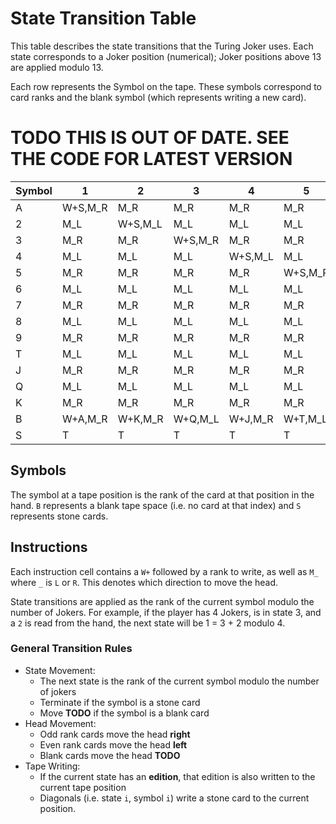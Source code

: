 # State Transition Table


This table describes the state transitions that the Turing Joker uses.
Each state corresponds to a Joker position (numerical); Joker positions
above 13 are applied modulo 13. 

Each row represents the Symbol on the tape. These symbols correspond to
card ranks and the blank symbol (which represents writing a new card).

# TODO THIS IS OUT OF DATE. SEE THE CODE FOR LATEST VERSION

| Symbol |   1   |   2   |   3   |   4   |   5   |   6   |   7   |   8   |   9   |  10   |  11   |  12   |  13   |
| ------ | ----- | ----- | ----- | ----- | ----- | ----- | ----- | ----- | ----- | ----- | ----- | ----- | ----- |
|      A |W+S,M_R|    M_R|    M_R|    M_R|    M_R|    M_R|    M_R|    M_R|    M_R|    M_R|    M_R|    M_R|    M_R|
|      2 |    M_L|W+S,M_L|    M_L|    M_L|    M_L|    M_L|    M_L|    M_L|    M_L|    M_L|    M_L|    M_L|    M_L|
|      3 |    M_R|    M_R|W+S,M_R|    M_R|    M_R|    M_R|    M_R|    M_R|    M_R|    M_R|    M_R|    M_R|    M_R|
|      4 |    M_L|    M_L|    M_L|W+S,M_L|    M_L|    M_L|    M_L|    M_L|    M_L|    M_L|    M_L|    M_L|    M_L|
|      5 |    M_R|    M_R|    M_R|    M_R|W+S,M_R|    M_R|    M_R|    M_R|    M_R|    M_R|    M_R|    M_R|    M_R|
|      6 |    M_L|    M_L|    M_L|    M_L|    M_L|W+S,M_L|    M_L|    M_L|    M_L|    M_L|    M_L|    M_L|    M_L|
|      7 |    M_R|    M_R|    M_R|    M_R|    M_R|    M_R|W+S,M_R|    M_R|    M_R|    M_R|    M_R|    M_R|    M_R|
|      8 |    M_L|    M_L|    M_L|    M_L|    M_L|    M_L|    M_L|W+S,M_L|    M_L|    M_L|    M_L|    M_L|    M_L|
|      9 |    M_R|    M_R|    M_R|    M_R|    M_R|    M_R|    M_R|    M_R|W+S,M_R|    M_R|    M_R|    M_R|    M_R|
|      T |    M_L|    M_L|    M_L|    M_L|    M_L|    M_L|    M_L|    M_L|    M_L|W+S,M_L|    M_L|    M_L|    M_L|
|      J |    M_R|    M_R|    M_R|    M_R|    M_R|    M_R|    M_R|    M_R|    M_R|    M_R|W+S,M_R|    M_R|    M_R|
|      Q |    M_L|    M_L|    M_L|    M_L|    M_L|    M_L|    M_L|    M_L|    M_L|    M_L|    M_L|W+S,M_L|    M_L|
|      K |    M_R|    M_R|    M_R|    M_R|    M_R|    M_R|    M_R|    M_R|    M_R|    M_R|    M_R|    M_R|W+S,M_R|
|      B |W+A,M_R|W+K,M_R|W+Q,M_L|W+J,M_R|W+T,M_L|W+9,M_R|W+8,M_L|W+7,M_R|W+6,M_L|W+5,M_R|W+4,M_L|W+3,M_R|W+2,M_L|
|      S |   T   |   T   |   T   |   T   |   T   |   T   |   T   |   T   |   T   |   T   |   T   |   T   |   T   |

## Symbols

The symbol at a tape position is the rank of the card at that position in the hand.
`B` represents a blank tape space (i.e. no card at that index) and `S` represents stone cards.

## Instructions

Each instruction cell contains a `W+` followed by a rank to write, as well as `M_` where `_` is
`L` or `R`. This denotes which direction to move the head.

State transitions are applied as the rank of the current symbol modulo the number of Jokers. For
example, if the player has 4 Jokers, is in state 3, and a `2` is read from the hand, the next state
will be 1 = 3 + 2 modulo 4.


### General Transition Rules
- State Movement:
  - The next state is the rank of the current symbol modulo the number of jokers
  - Terminate if the symbol is a stone card
  - Move **TODO** if the symbol is a blank card
- Head Movement:
  - Odd rank cards move the head **right**
  - Even rank cards move the head **left**
  - Blank cards move the head **TODO**
- Tape Writing:
  - If the current state has an **edition**, that edition is also written to the current tape position
  - Diagonals (i.e. state `i`, symbol `i`) write a stone card to the current position.